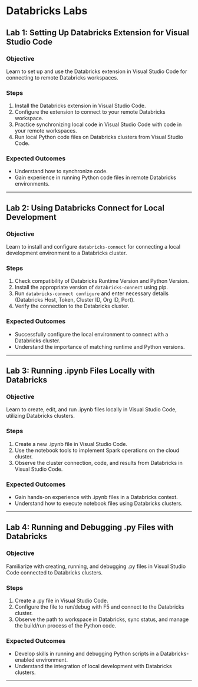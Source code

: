 # Databricks Labs

## Lab 1: Setting Up Databricks Extension for Visual Studio Code

### Objective
Learn to set up and use the Databricks extension in Visual Studio Code for connecting to remote Databricks workspaces.

### Steps
1. Install the Databricks extension in Visual Studio Code.
2. Configure the extension to connect to your remote Databricks workspace.
3. Practice synchronizing local code in Visual Studio Code with code in your remote workspaces.
4. Run local Python code files on Databricks clusters from Visual Studio Code.

### Expected Outcomes
- Understand how to synchronize code.
- Gain experience in running Python code files in remote Databricks environments.

---

## Lab 2: Using Databricks Connect for Local Development

### Objective
Learn to install and configure `databricks-connect` for connecting a local development environment to a Databricks cluster.

### Steps
1. Check compatibility of Databricks Runtime Version and Python Version.
2. Install the appropriate version of `databricks-connect` using pip.
3. Run `databricks-connect configure` and enter necessary details (Databricks Host, Token, Cluster ID, Org ID, Port).
4. Verify the connection to the Databricks cluster.

### Expected Outcomes
- Successfully configure the local environment to connect with a Databricks cluster.
- Understand the importance of matching runtime and Python versions.

---

## Lab 3: Running .ipynb Files Locally with Databricks

### Objective
Learn to create, edit, and run .ipynb files locally in Visual Studio Code, utilizing Databricks clusters.

### Steps
1. Create a new .ipynb file in Visual Studio Code.
2. Use the notebook tools to implement Spark operations on the cloud cluster.
3. Observe the cluster connection, code, and results from Databricks in Visual Studio Code.

### Expected Outcomes
- Gain hands-on experience with .ipynb files in a Databricks context.
- Understand how to execute notebook files using Databricks clusters.

---

## Lab 4: Running and Debugging .py Files with Databricks

### Objective
Familiarize with creating, running, and debugging .py files in Visual Studio Code connected to Databricks clusters.

### Steps
1. Create a .py file in Visual Studio Code.
2. Configure the file to run/debug with F5 and connect to the Databricks cluster.
3. Observe the path to workspace in Databricks, sync status, and manage the build/run process of the Python code.

### Expected Outcomes
- Develop skills in running and debugging Python scripts in a Databricks-enabled environment.
- Understand the integration of local development with Databricks clusters.

---
